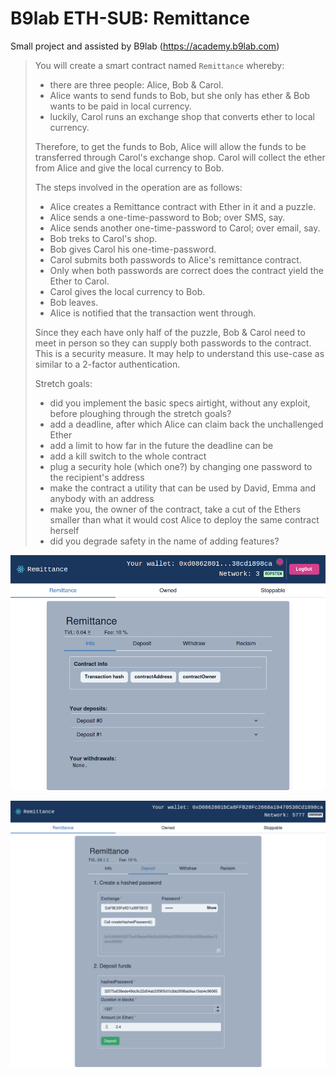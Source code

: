 # B9lab ETH-SUB: Remittance

Small project and assisted by B9lab (https://academy.b9lab.com)


> You will create a smart contract named `Remittance` whereby:
>
>* there are three people: Alice, Bob & Carol.
>* Alice wants to send funds to Bob, but she only has ether & Bob wants to be paid in local currency.
>* luckily, Carol runs an exchange shop that converts ether to local currency.
>
> Therefore, to get the funds to Bob, Alice will allow the funds to be transferred through Carol's exchange shop. Carol will collect the ether from Alice and give the local currency to Bob.
>
> The steps involved in the operation are as follows:
>
>* Alice creates a Remittance contract with Ether in it and a puzzle.
>* Alice sends a one-time-password to Bob; over SMS, say.
>* Alice sends another one-time-password to Carol; over email, say.
>* Bob treks to Carol's shop.
>* Bob gives Carol his one-time-password.
>* Carol submits both passwords to Alice's remittance contract.
>* Only when both passwords are correct does the contract yield the Ether to Carol.
>* Carol gives the local currency to Bob.
>* Bob leaves.
>* Alice is notified that the transaction went through.
>
> Since they each have only half of the puzzle, Bob & Carol need to meet in person so they can supply both passwords to the contract. This is a security measure. It may help to understand this use-case as similar to a 2-factor authentication.
>
>
>Stretch goals:
>* did you implement the basic specs airtight, without any exploit, before ploughing through the stretch goals?
>* add a deadline, after which Alice can claim back the unchallenged Ether
>* add a limit to how far in the future the deadline can be
>* add a kill switch to the whole contract
>* plug a security hole (which one?) by changing one password to the recipient's address
>* make the contract a utility that can be used by David, Emma and anybody with an address
>* make you, the owner of the contract, take a cut of the Ethers smaller than what it would cost Alice to deploy the same contract herself
>* did you degrade safety in the name of adding features?

![RemittanceApp_Remittance_Info_v2-0-0](https://github.com/Dakavon/B9labETHsub-Remittance/blob/main/screenshots/RemittanceApp_Remittance_Info_v2-0-0.png)

![Screenshot_ProjectRemittance_Deposit](https://github.com/Dakavon/B9labETHsub-Remittance/blob/main/screenshots/RemittanceApp_Remittance_Deposit.png)